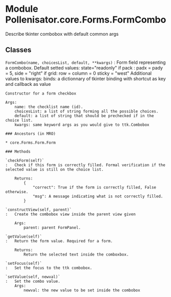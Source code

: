 Module Pollenisator.core.Forms.FormCombo
========================================
Describe tkinter combobox with default common args

Classes
-------

`FormCombo(name, choicesList, default, **kwargs)`
:   Form field representing a combobox.
    Default setted values: 
        state="readonly"
        if pack : padx = pady = 5, side = "right"
        if grid: row = column = 0 sticky = "west"
    Additional values to kwargs:
        binds:  a dictionnary of tkinter binding with shortcut as key and callback as value
    
    Constructor for a form checkbox
    
    Args:
        name: the checklist name (id).
        choicesList: a list of string forming all the possible choices.
        default: a list of string that should be prechecked if in the choice list.
        kwargs: same keyword args as you would give to ttk.Combobox

    ### Ancestors (in MRO)

    * core.Forms.Form.Form

    ### Methods

    `checkForm(self)`
    :   Check if this form is correctly filled. Formal verification if the selected value is still on the choice list.
        
        Returns:
            {
                "correct": True if the form is correctly filled, False otherwise.
                "msg": A message indicating what is not correctly filled.
            }

    `constructView(self, parent)`
    :   Create the combobox view inside the parent view given
        
        Args:
            parent: parent FormPanel.

    `getValue(self)`
    :   Return the form value. Required for a form.
        
        Returns:
            Return the selected text inside the comboxbox.

    `setFocus(self)`
    :   Set the focus to the ttk combobox.

    `setValue(self, newval)`
    :   Set the combo value.
        Args:
            newval: the new value to be set inside the combobox